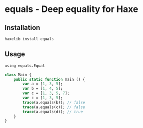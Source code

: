 # equals - Deep equality for Haxe

## Installation

```
haxelib install equals
```

## Usage

```haxe
using equals.Equal

class Main {
	public static function main () {
		var a = [1, 3, 5];
		var b = [1, 4, 5];
		var c = [1, 3, 5, 7];
		var c = [1, 3, 5];
		trace(a.equals(b)); // false
		trace(a.equals(c)); // false
		trace(a.equals(d)); // true
	}
}
```
